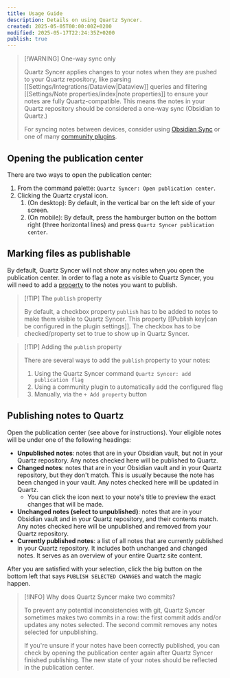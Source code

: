 ```yaml
---
title: Usage Guide
description: Details on using Quartz Syncer.
created: 2025-05-05T00:00:00Z+0200
modified: 2025-05-17T22:24:35Z+0200
publish: true
---
```


> [!WARNING] One-way sync only
>
> Quartz Syncer applies changes to your notes when they are pushed to your Quartz repository, like parsing [[Settings/Integrations/Dataview|Dataview]] queries and filtering [[Settings/Note properties/index|note properties]] to ensure your notes are fully Quartz-compatible. This means the notes in your Quartz repository should be considered a one-way sync (Obsidian to Quartz.)
>
> For syncing notes between devices, consider using [Obsidian Sync](https://obsidian.md/sync) or one of many [community plugins](https://obsidian.md/plugins?search=sync).

## Opening the publication center

There are two ways to open the publication center:

1. From the command palette: `Quartz Syncer: Open publication center`.
2. Clicking the Quartz crystal icon.
	1. (On desktop): By default, in the vertical bar on the left side of your screen.
	2. (On mobile): By default, press the hamburger button on the bottom right (three horizontal lines) and press `Quartz Syncer publication center`.

## Marking files as publishable

By default, Quartz Syncer will not show any notes when you open the publication center. In order to flag a note as visible to Quartz Syncer, you will need to add a [property](https://help.obsidian.md/properties) to the notes you want to publish.

> [!TIP] The `publish` property
>
> By default, a checkbox property `publish` has to be added to notes to make them visible to Quartz Syncer. This property [[Publish key|can be configured in the plugin settings]]. The checkbox has to be checked/property set to true to show up in Quartz Syncer.

> [!TIP] Adding the `publish` property
>
> There are several ways to add the `publish` property to your notes:
> 1. Using the Quartz Syncer command `Quartz Syncer: add publication flag`
> 2. Using a community plugin to automatically add the configured flag
> 3. Manually, via the `+ Add property` button

## Publishing notes to Quartz

Open the publication center (see above for instructions). Your eligible notes will be under one of the following headings:

- **Unpublished notes**: notes that are in your Obsidian vault, but not in your Quartz repository. Any notes checked here will be published to Quartz.
- **Changed notes**: notes that are in your Obsidian vault and in your Quartz repository, but they don't match. This is usually because the note has been changed in your vault. Any notes checked here will be updated in Quartz.
	- You can click the icon next to your note's title to preview the exact changes that will be made.
- **Unchanged notes (select to unpublished)**: notes that are in your Obsidian vault and in your Quartz repository, and their contents match. Any notes checked here will be unpublished and removed from your Quartz repository.
- **Currently published notes**: a list of all notes that are currently published in your Quartz repository. It includes both unchanged and changed notes. It serves as an overview of your entire Quartz site content.

After you are satisfied with your selection, click the big button on the bottom left that says `PUBLISH SELECTED CHANGES` and watch the magic happen.

> [!INFO] Why does Quartz Syncer make two commits?
>
>To prevent any potential inconsistencies with git, Quartz Syncer sometimes makes two commits in a row: the first commit adds and/or updates any notes selected. The second commit removes any notes selected for unpublishing.
>
>If you're unsure if your notes have been correctly published, you can check by opening the publication center again after Quartz Syncer finished publishing. The new state of your notes should be reflected in the publication center.
